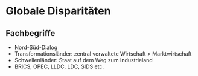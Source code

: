 # Globale Disparitäten

## Fachbegriffe

- Nord-Süd-Dialog
- Transformationsländer: zentral verwaltete Wirtschaft > Marktwirtschaft
- Schwellenländer: Staat auf dem Weg zum Industrieland
- BRICS, OPEC, LLDC, LDC, SIDS etc.
<!--stackedit_data:
eyJoaXN0b3J5IjpbMTY1MjczMTg1Nl19
-->